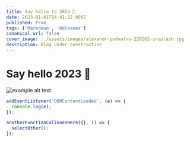 ```yaml
---
title: Say hello to 2023 🎉
date: 2023-01-01T14:41:22.000Z
published: true
tags: ['Markdown', 'Releases']
canonical_url: false
cover_image: ../assets/images/alexandr-podvalny-220262-unsplash.jpg
description: Blog under construction
---
```


# Say hello 2023 🎉

![example alt text](../assets/images/2022-02-25-you-can-express-tags-today.jpg 'example Title')

```javascript
addEventListener('DOMContentLoaded', (e) => {
  console.log(e);
});

anotherFunctionCallGoesHere({}, () => {
  selectOther();
});
```
